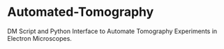 # Automated-Tomography

DM Script and Python Interface to Automate Tomography Experiments in Electron Microscopes. 

